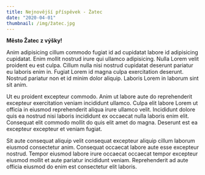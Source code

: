 ```yaml
---
title: Nejnovější příspěvek - Žatec
date: "2020-04-01"
thumbnail: /img/žatec.jpg
---
```

**Město Žatec z výšky!**

Anim adipisicing cillum commodo fugiat id ad cupidatat labore id adipisicing cupidatat. Enim mollit nostrud irure qui ullamco adipisicing. Nulla Lorem velit proident eu est culpa. Cillum nulla nisi nostrud cupidatat deserunt pariatur eu laboris enim in. Fugiat Lorem id magna culpa exercitation deserunt. Nostrud pariatur non et id minim dolor aliquip. Laboris Lorem in laborum sint sit anim.

Ut eu proident excepteur commodo. Anim ut labore aute do reprehenderit excepteur exercitation veniam incididunt ullamco. Culpa elit labore Lorem ut officia in eiusmod reprehenderit aliqua irure ullamco velit. Incididunt dolore quis ea nostrud nisi laboris incididunt ex occaecat nulla laboris enim elit. Consequat elit commodo mollit do quis elit amet do magna. Deserunt est ea excepteur excepteur et veniam fugiat.

Sit aute consequat aliquip velit consequat excepteur aliquip cillum laborum eiusmod consectetur anim. Consequat occaecat labore aute esse excepteur nostrud. Tempor eiusmod labore irure occaecat occaecat tempor excepteur eiusmod mollit et aute pariatur incididunt veniam. Reprehenderit ad aute officia eiusmod do enim est consectetur elit laboris.